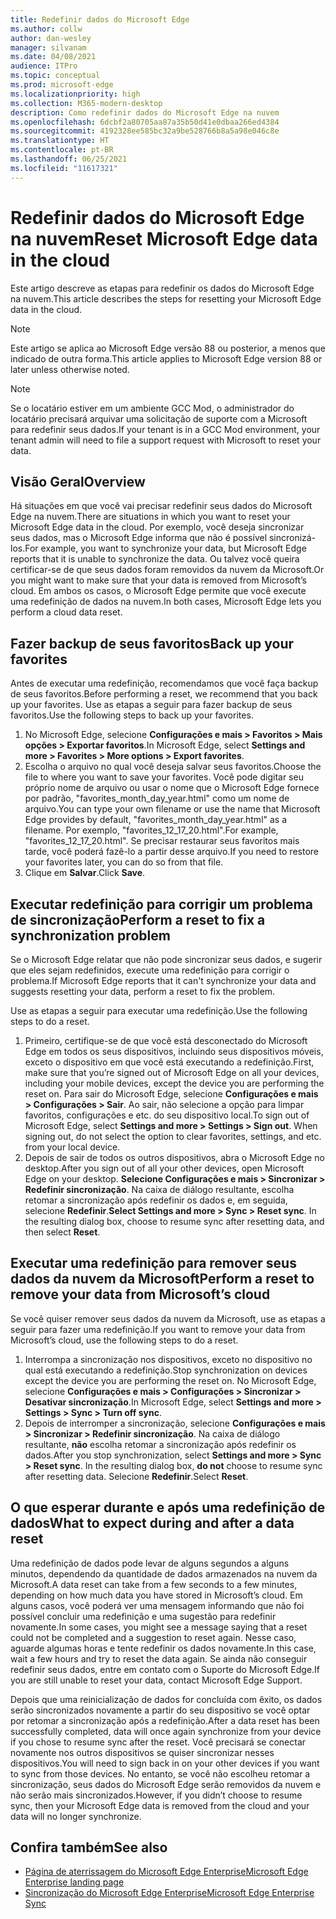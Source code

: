 ```yaml
---
title: Redefinir dados do Microsoft Edge
ms.author: collw
author: dan-wesley
manager: silvanam
ms.date: 04/08/2021
audience: ITPro
ms.topic: conceptual
ms.prod: microsoft-edge
ms.localizationpriority: high
ms.collection: M365-modern-desktop
description: Como redefinir dados do Microsoft Edge na nuvem
ms.openlocfilehash: 6dcbf2a80705aa87a35b50d41e0dbaa266ed4384
ms.sourcegitcommit: 4192328ee585bc32a9be528766b8a5a98e046c8e
ms.translationtype: HT
ms.contentlocale: pt-BR
ms.lasthandoff: 06/25/2021
ms.locfileid: "11617321"
---
```

# <a name="reset-microsoft-edge-data-in-the-cloud"></a><span data-ttu-id="8549f-103">Redefinir dados do Microsoft Edge na nuvem</span><span class="sxs-lookup"><span data-stu-id="8549f-103">Reset Microsoft Edge data in the cloud</span></span>

<span data-ttu-id="8549f-104">Este artigo descreve as etapas para redefinir os dados do Microsoft Edge na nuvem.</span><span class="sxs-lookup"><span data-stu-id="8549f-104">This article describes the steps for resetting your Microsoft Edge data in the cloud.</span></span>

> [!NOTE]
> <span data-ttu-id="8549f-105">Este artigo se aplica ao Microsoft Edge versão 88 ou posterior, a menos que indicado de outra forma.</span><span class="sxs-lookup"><span data-stu-id="8549f-105">This article applies to Microsoft Edge version 88 or later unless otherwise noted.</span></span>

> [!NOTE]
> <span data-ttu-id="8549f-106">Se o locatário estiver em um ambiente GCC Mod, o administrador do locatário precisará arquivar uma solicitação de suporte com a Microsoft para redefinir seus dados.</span><span class="sxs-lookup"><span data-stu-id="8549f-106">If your tenant is in a GCC Mod environment, your tenant admin will need to file a support request with Microsoft to reset your data.</span></span>

## <a name="overview"></a><span data-ttu-id="8549f-107">Visão Geral</span><span class="sxs-lookup"><span data-stu-id="8549f-107">Overview</span></span>

<span data-ttu-id="8549f-108">Há situações em que você vai precisar redefinir seus dados do Microsoft Edge na nuvem.</span><span class="sxs-lookup"><span data-stu-id="8549f-108">There are situations in which you want to reset your Microsoft Edge data in the cloud.</span></span> <span data-ttu-id="8549f-109">Por exemplo, você deseja sincronizar seus dados, mas o Microsoft Edge informa que não é possível sincronizá-los.</span><span class="sxs-lookup"><span data-stu-id="8549f-109">For example,  you want to synchronize your data, but Microsoft Edge reports that it is unable to synchronize the data.</span></span> <span data-ttu-id="8549f-110">Ou talvez você queira certificar-se de que seus dados foram removidos da nuvem da Microsoft.</span><span class="sxs-lookup"><span data-stu-id="8549f-110">Or you might want to make sure that your data is removed from Microsoft’s cloud.</span></span> <span data-ttu-id="8549f-111">Em ambos os casos, o Microsoft Edge permite que você execute uma redefinição de dados na nuvem.</span><span class="sxs-lookup"><span data-stu-id="8549f-111">In both cases, Microsoft Edge lets you perform a cloud data reset.</span></span>

## <a name="back-up-your-favorites"></a><span data-ttu-id="8549f-112">Fazer backup de seus favoritos</span><span class="sxs-lookup"><span data-stu-id="8549f-112">Back up your favorites</span></span>

<span data-ttu-id="8549f-113">Antes de executar uma redefinição, recomendamos que você faça backup de seus favoritos.</span><span class="sxs-lookup"><span data-stu-id="8549f-113">Before performing a reset, we recommend that you back up your favorites.</span></span> <span data-ttu-id="8549f-114">Use as etapas a seguir para fazer backup de seus favoritos.</span><span class="sxs-lookup"><span data-stu-id="8549f-114">Use the following steps to back up your favorites.</span></span>

1. <span data-ttu-id="8549f-115">No Microsoft Edge, selecione **Configurações e mais > Favoritos > Mais opções > Exportar favoritos**.</span><span class="sxs-lookup"><span data-stu-id="8549f-115">In Microsoft Edge, select **Settings and more > Favorites > More options > Export favorites**.</span></span>
2. <span data-ttu-id="8549f-116">Escolha o arquivo no qual você deseja salvar seus favoritos.</span><span class="sxs-lookup"><span data-stu-id="8549f-116">Choose the file to where you want to save your favorites.</span></span> <span data-ttu-id="8549f-117">Você pode digitar seu próprio nome de arquivo ou usar o nome que o Microsoft Edge fornece por padrão, "favorites_month_day_year.html" como um nome de arquivo.</span><span class="sxs-lookup"><span data-stu-id="8549f-117">You can type your own filename or use the name that Microsoft Edge provides by default,  "favorites_month_day_year.html" as a filename.</span></span> <span data-ttu-id="8549f-118">Por exemplo, "favorites_12_17_20.html".</span><span class="sxs-lookup"><span data-stu-id="8549f-118">For example, "favorites_12_17_20.html".</span></span> <span data-ttu-id="8549f-119">Se precisar restaurar seus favoritos mais tarde, você poderá fazê-lo a partir desse arquivo.</span><span class="sxs-lookup"><span data-stu-id="8549f-119">If you need to restore your favorites later, you can do so from that file.</span></span>
3. <span data-ttu-id="8549f-120">Clique em **Salvar**.</span><span class="sxs-lookup"><span data-stu-id="8549f-120">Click **Save**.</span></span>

## <a name="perform-a-reset-to-fix-a-synchronization-problem"></a><span data-ttu-id="8549f-121">Executar redefinição para corrigir um problema de sincronização</span><span class="sxs-lookup"><span data-stu-id="8549f-121">Perform a reset to fix a synchronization problem</span></span>

<span data-ttu-id="8549f-122">Se o Microsoft Edge relatar que não pode sincronizar seus dados, e sugerir que eles sejam redefinidos, execute uma redefinição para corrigir o problema.</span><span class="sxs-lookup"><span data-stu-id="8549f-122">If Microsoft Edge reports that it can't synchronize your data and suggests resetting your data, perform a reset to fix the problem.</span></span>

<span data-ttu-id="8549f-123">Use as etapas a seguir para executar uma redefinição.</span><span class="sxs-lookup"><span data-stu-id="8549f-123">Use the following steps to do a reset.</span></span>

1. <span data-ttu-id="8549f-124">Primeiro, certifique-se de que você está desconectado do Microsoft Edge em todos os seus dispositivos, incluindo seus dispositivos móveis, exceto o dispositivo em que você está executando a redefinição.</span><span class="sxs-lookup"><span data-stu-id="8549f-124">First, make sure that you’re signed out of Microsoft Edge on all your devices, including your mobile devices, except the device you are performing the reset on.</span></span> <span data-ttu-id="8549f-125">Para sair do Microsoft Edge, selecione **Configurações e mais > Configurações > Sair**. Ao sair, não selecione a opção para limpar favoritos, configurações e etc. do seu dispositivo local.</span><span class="sxs-lookup"><span data-stu-id="8549f-125">To sign out of Microsoft Edge, select **Settings and more > Settings > Sign out**. When signing out, do not select the option to clear favorites, settings, and etc. from your local device.</span></span>
2. <span data-ttu-id="8549f-126">Depois de sair de todos os outros dispositivos, abra o Microsoft Edge no desktop.</span><span class="sxs-lookup"><span data-stu-id="8549f-126">After you sign out of all your other devices, open Microsoft Edge on your desktop.</span></span> <span data-ttu-id="8549f-127">**Selecione Configurações e mais > Sincronizar > Redefinir sincronização**. Na caixa de diálogo resultante, escolha retomar a sincronização após redefinir os dados e, em seguida, selecione **Redefinir**.</span><span class="sxs-lookup"><span data-stu-id="8549f-127">**Select Settings and more > Sync > Reset sync**. In the resulting dialog box, choose to resume sync after resetting data, and then select **Reset**.</span></span>

## <a name="perform-a-reset-to-remove-your-data-from-microsofts-cloud"></a><span data-ttu-id="8549f-128">Executar uma redefinição para remover seus dados da nuvem da Microsoft</span><span class="sxs-lookup"><span data-stu-id="8549f-128">Perform a reset to remove your data from Microsoft’s cloud</span></span>

<span data-ttu-id="8549f-129">Se você quiser remover seus dados da nuvem da Microsoft, use as etapas a seguir para fazer uma redefinição.</span><span class="sxs-lookup"><span data-stu-id="8549f-129">If you want to remove your data from Microsoft’s cloud, use the following steps to do a reset.</span></span>

1. <span data-ttu-id="8549f-130">Interrompa a sincronização nos dispositivos, exceto no dispositivo no qual está executando a redefinição.</span><span class="sxs-lookup"><span data-stu-id="8549f-130">Stop synchronization on devices except the device you are performing the reset on.</span></span>  <span data-ttu-id="8549f-131">No Microsoft Edge, selecione **Configurações e mais > Configurações > Sincronizar > Desativar sincronização**.</span><span class="sxs-lookup"><span data-stu-id="8549f-131">In Microsoft Edge, select **Settings and more > Settings > Sync > Turn off sync**.</span></span>  
2. <span data-ttu-id="8549f-132">Depois de interromper a sincronização, selecione **Configurações e mais > Sincronizar > Redefinir sincronização**. Na caixa de diálogo resultante, **não** escolha retomar a sincronização após redefinir os dados.</span><span class="sxs-lookup"><span data-stu-id="8549f-132">After you stop synchronization, select **Settings and more > Sync > Reset sync**. In the resulting dialog box, **do not** choose to resume sync after resetting data.</span></span> <span data-ttu-id="8549f-133">Selecione **Redefinir**.</span><span class="sxs-lookup"><span data-stu-id="8549f-133">Select **Reset**.</span></span>

## <a name="what-to-expect-during-and-after-a-data-reset"></a><span data-ttu-id="8549f-134">O que esperar durante e após uma redefinição de dados</span><span class="sxs-lookup"><span data-stu-id="8549f-134">What to expect during and after a data reset</span></span>

<span data-ttu-id="8549f-135">Uma redefinição de dados pode levar de alguns segundos a alguns minutos, dependendo da quantidade de dados armazenados na nuvem da Microsoft.</span><span class="sxs-lookup"><span data-stu-id="8549f-135">A data reset can take from a few seconds to a few minutes, depending on how much data you have stored in Microsoft’s cloud.</span></span> <span data-ttu-id="8549f-136">Em alguns casos, você poderá ver uma mensagem informando que não foi possível concluir uma redefinição e uma sugestão para redefinir novamente.</span><span class="sxs-lookup"><span data-stu-id="8549f-136">In some cases, you might see a message saying that a reset could not be completed and a suggestion to reset again.</span></span> <span data-ttu-id="8549f-137">Nesse caso, aguarde algumas horas e tente redefinir os dados novamente.</span><span class="sxs-lookup"><span data-stu-id="8549f-137">In this case, wait a few hours and try to reset the data again.</span></span> <span data-ttu-id="8549f-138">Se ainda não conseguir redefinir seus dados, entre em contato com o Suporte do Microsoft Edge.</span><span class="sxs-lookup"><span data-stu-id="8549f-138">If you are still unable to reset your data, contact Microsoft Edge Support.</span></span>

<span data-ttu-id="8549f-139">Depois que uma reinicialização de dados for concluída com êxito, os dados serão sincronizados novamente a partir do seu dispositivo se você optar por retomar a sincronização após a redefinição.</span><span class="sxs-lookup"><span data-stu-id="8549f-139">After a data reset has been successfully completed, data will once again synchronize from your device if you chose to resume sync after the reset.</span></span> <span data-ttu-id="8549f-140">Você precisará se conectar novamente nos outros dispositivos se quiser sincronizar nesses dispositivos.</span><span class="sxs-lookup"><span data-stu-id="8549f-140">You will need to sign back in on your other devices if you want to sync from those devices.</span></span> <span data-ttu-id="8549f-141">No entanto, se você não escolheu retomar a sincronização, seus dados do Microsoft Edge serão removidos da nuvem e não serão mais sincronizados.</span><span class="sxs-lookup"><span data-stu-id="8549f-141">However, if you didn’t choose to resume sync, then your Microsoft Edge data is removed from the cloud and your data will no longer synchronize.</span></span>

## <a name="see-also"></a><span data-ttu-id="8549f-142">Confira também</span><span class="sxs-lookup"><span data-stu-id="8549f-142">See also</span></span>

- [<span data-ttu-id="8549f-143">Página de aterrissagem do Microsoft Edge Enterprise</span><span class="sxs-lookup"><span data-stu-id="8549f-143">Microsoft Edge Enterprise landing page</span></span>](https://aka.ms/EdgeEnterprise)
- [<span data-ttu-id="8549f-144">Sincronização do Microsoft Edge Enterprise</span><span class="sxs-lookup"><span data-stu-id="8549f-144">Microsoft Edge Enterprise Sync</span></span>](microsoft-edge-enterprise-sync.md)
